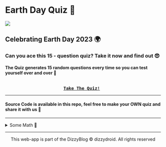 # Earth Day Quiz 🌱️ 
<div id="header" align="left">
 <img src="https://i.ibb.co/7496h0s/earth.png?raw=true">
</div>

## Celebrating Earth Day 2023 🌍️

### Can you ace this 15 - question quiz? Take it now and find out 😎️
#### The Quiz generates 15 random questions every time so you can test yourself over and over 🥸️

<pre align = "center"> <b> 
<a href="https://dizzydroid.github.io/earth-day-quiz">Take The Quiz!</a> </b>
</pre>

_____________________________

#### Source Code is available in this repo, feel free to make your OWN quiz and share it with us 🤩️

_____________________________

<details>
  <summary>Some Math 🔢 </summary>
  <br>
Suppose you want to go over all the questions (50 questions), if you get ZERO questions repeated it would take you about <b>4 runs</b> to complete it. But that's an extreme case, you will have questions repeated probably.. we could use a formula based on the expected number of runs for a given probability of repetition. This formula is derived from the Wald-Wolfowitz runs test, which is a statistical test for randomness in a sequence of binary outcomes. 

The formula is:

$$N = \frac{(1 - p)p}{\epsilon^2}(\Phi^{-1}(1 + \gamma/2))^2$$

where $N$ is the number of runs, $p$ is the probability of repetition, $\epsilon$ is the desired accuracy, $\gamma$ is the confidence level, and $\Phi^{-1}$ is the inverse cumulative distribution function of the standard normal distribution. 

For example, if you want to approximate the number of runs with 95% confidence and 5% accuracy, and you assume that each question has a 10% chance of being repeated, then the formula gives:

$$N = \frac{(0.9)(0.1)}{(0.05)^2}(\Phi^{-1}(0.975))^2 \approx 34.5$$

 So, you would need about <b>35 runs</b> to cover all the questions with these assumptions.

</details>

_____________________________

<p align="center"> This web-app is part of the DizzyBlog © dizzydroid. All rights reserved </p>
